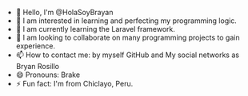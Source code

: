 

- 👋 Hello, I'm @HolaSoyBrayan
- 👀 I am interested in learning and perfecting my programming logic.
- 🌱 I am currently learning the Laravel framework.
- 💞️ I am looking to collaborate on many programming projects to gain experience.
- 📫 How to contact me: by myself GitHub and My social networks as Bryan Rosillo
- 😄 Pronouns: Brake
- ⚡ Fun fact: I'm from Chiclayo, Peru.

<!---
HolaSoyBrayan/HolaSoyBrayan is a ✨ special ✨ repository because its `README.md` (this file) appears on your GitHub profile.
You can click the Preview link to take a look at your changes.
--->
